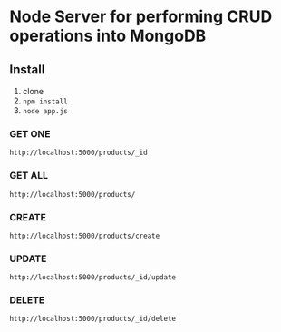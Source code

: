 # Node Server for performing CRUD operations into MongoDB

## Install 
1. clone 
2. `npm install`
3. `node app.js`

### GET ONE
`http://localhost:5000/products/_id`

### GET ALL
`http://localhost:5000/products/`

### CREATE 
`http://localhost:5000/products/create`

### UPDATE 
`http://localhost:5000/products/_id/update`

### DELETE 
`http://localhost:5000/products/_id/delete`
